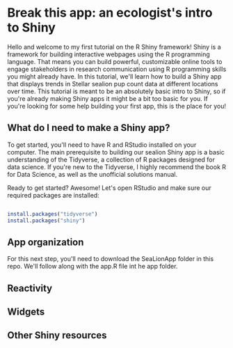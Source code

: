 # Break this app: an ecologist's intro to Shiny

Hello and welcome to my first tutorial on the R Shiny framework! Shiny is a framework for building interactive webpages using the R programming language. That means you can build powerful, customizable online tools to engage stakeholders in research communication using R programming skills you might already have. In this tutorial, we'll learn how to build a Shiny app that displays trends in Stellar sealion pup count data at different locations over time. This tutorial is meant to be an absolutely basic intro to Shiny, so if you're already making Shiny apps it might be a bit too basic for you. If you're looking for some help building your first app, this is the place for you! 

## What do I need to make a Shiny app?

To get started, you'll need to have R and RStudio installed on your computer. The main prerequisite to building our sealion Shiny app is a basic understanding of the Tidyverse, a collection of R packages designed for data science. If you're new to the Tidyverse, I highly recommend the book R for Data Science, as well as the unofficial solutions manual. 

Ready to get started? Awesome! Let's open RStudio and make sure our required packages are installed:  

```r

install.packages("tidyverse")
install.packages("shiny")
```

## App organization

For this next step, you'll need to download the SeaLionApp folder in this repo. We'll follow along with the app.R file int he app folder. 


## Reactivity


## Widgets

## Other Shiny resources
